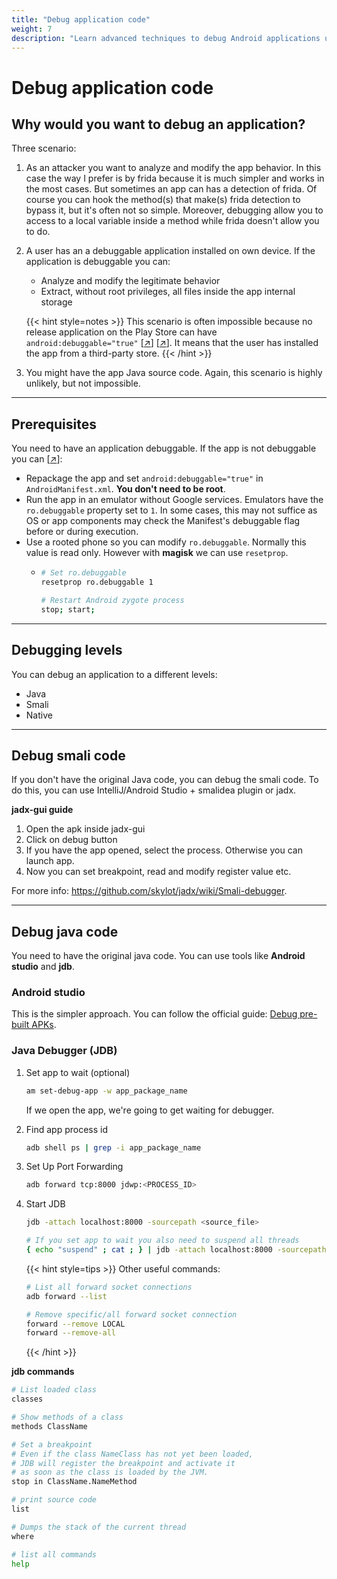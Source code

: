 ```yaml
---
title: "Debug application code"
weight: 7
description: "Learn advanced techniques to debug Android applications using tools like JDB, JADX and smalidea. Explore methods for analyzing Java, Smali, and native code even in non-debuggable apps."
---
```


# Debug application code

## Why would you want to debug an application?

Three scenario:

1. As an attacker you want to analyze and modify the app behavior. In this case the way I prefer is by frida because it is much simpler and works in the most cases. But sometimes an app can has a detection of frida. Of course you can hook the method(s) that make(s) frida detection to bypass it, but it's often not so simple. Moreover, debugging allow you to access to a local variable inside a method while frida doesn't allow you to do.

2. A user has an a debuggable application installed on own device. If the application is debuggable you can:
    - Analyze and modify the legitimate behavior
    - Extract, without root privileges, all files inside the app internal storage

   {{< hint style=notes >}}
   This scenario is often impossible because no release application on the Play Store can have `android:debuggable="true"` \[[↗](https://developer.android.com/studio/publish/preparing.html#turn-off-debugging)] \[[↗](https://stackoverflow.com/questions/53030583/uploaded-a-debuggable-apk-to-google-play)]. It means that the user has installed the app from a third-party store.
   {{< /hint >}}

3. You might have the app Java source code. Again, this scenario is highly unlikely, but not impossible.


---

## Prerequisites

You need to have an application debuggable. If the app is not debuggable you can \[[↗](https://www.pnfsoftware.com/jeb/manual/android-debugging/#debugging-non-debuggable-apps)]:


* Repackage the app and set `android:debuggable="true"` in `AndroidManifest.xml`. **You don't need to be root**.
* Run the app in an emulator without Google services. Emulators have the `ro.debuggable` property set to `1`. In some cases, this may not suffice as OS or app components may check the Manifest's debuggable flag before or during execution.
* Use a rooted phone so you can modify `ro.debuggable`. Normally this value is read only. However with **magisk** we can use `resetprop`.
    *   ```sh
        # Set ro.debuggable
        resetprop ro.debuggable 1

        # Restart Android zygote process
        stop; start;
        ```

---

## Debugging levels

You can debug an application to a different levels:

- Java
- Smali
- Native

---

## Debug smali code

If you don't have the original Java code, you can debug the smali code. To do this, you can use IntelliJ/Android Studio + smalidea plugin or jadx.

**jadx-gui guide**

1. Open the apk inside jadx-gui
2. Click on debug button
3. If you have the app opened, select the process. Otherwise you can launch app.
4. Now you can set breakpoint, read and modify register value etc.

For more info: https://github.com/skylot/jadx/wiki/Smali-debugger.

---

## Debug java code

You need to have the original java code. You can use tools like **Android studio** and **jdb**.

### Android studio

This is the simpler approach. You can follow the official guide: [Debug pre-built APKs](https://developer.android.com/studio/debug/apk-debugger).


### Java Debugger (JDB)

1. Set app to wait (optional)

    ```sh
    am set-debug-app -w app_package_name
    ```
    If we open the app, we're going to get waiting for debugger.

2. Find app process id

    ```sh
    adb shell ps | grep -i app_package_name
    ```

3. Set Up Port Forwarding 

    ```sh
    adb forward tcp:8000 jdwp:<PROCESS_ID>
    ```

4. Start JDB

    ```sh
    jdb -attach localhost:8000 -sourcepath <source_file>

    # If you set app to wait you also need to suspend all threads
    { echo "suspend" ; cat ; } | jdb -attach localhost:8000 -sourcepath <source_file>
    ```

   {{< hint style=tips >}}
   Other useful commands:
   ```sh
   # List all forward socket connections
   adb forward --list

   # Remove specific/all forward socket connection
   forward --remove LOCAL
   forward --remove-all
   ```
   {{< /hint >}}


**jdb commands**

```sh
# List loaded class
classes

# Show methods of a class
methods ClassName

# Set a breakpoint
# Even if the class NameClass has not yet been loaded,
# JDB will register the breakpoint and activate it 
# as soon as the class is loaded by the JVM.
stop in ClassName.NameMethod

# print source code
list

# Dumps the stack of the current thread
where

# list all commands
help
```